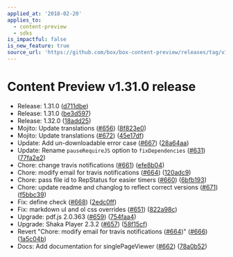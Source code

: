 ```yaml
---
applied_at: '2018-02-20'
applies_to:
  - content-preview
  - sdks
is_impactful: false
is_new_feature: true
source_url: 'https://github.com/box/box-content-preview/releases/tag/v1.31.0'
---
```


# Content Preview v1.31.0 release


* Release: 1.31.0 ([d711dbe](https://github.com/box/box-content-preview/commit[d711dbe](https://github.com/box/box-content-preview/commit/d711dbe)))
* Release: 1.31.0 ([be3d597](https://github.com/box/box-content-preview/commit[be3d597](https://github.com/box/box-content-preview/commit/be3d597)))
* Release: 1.32.0 ([18add25](https://github.com/box/box-content-preview/commit[18add25](https://github.com/box/box-content-preview/commit/18add25)))
* Mojito: Update translations ([#656](https://github.com/box/box-content-preview/pull/656)) ([8f823e0](https://github.com/box/box-content-preview/commit[8f823e0](https://github.com/box/box-content-preview/commit/8f823e0)))
* Mojito: Update translations ([#672](https://github.com/box/box-content-preview/pull/672)) ([45e17df](https://github.com/box/box-content-preview/commit[45e17df](https://github.com/box/box-content-preview/commit/45e17df)))
* Update: Add un-downloadable error case ([#667](https://github.com/box/box-content-preview/pull/667)) ([28a64aa](https://github.com/box/box-content-preview/commit[28a64aa](https://github.com/box/box-content-preview/commit/28a64aa)))
* Update: Rename `pauseRequireJS` option to `fixDependencies` ([#631](https://github.com/box/box-content-preview/pull/631)) ([77fa2e2](https://github.com/box/box-content-preview/commit[77fa2e2](https://github.com/box/box-content-preview/commit/77fa2e2)))
* Chore: change travis notifications ([#661](https://github.com/box/box-content-preview/pull/661)) ([efe8b04](https://github.com/box/box-content-preview/commit[efe8b04](https://github.com/box/box-content-preview/commit/efe8b04)))
* Chore: modify email for travis notifications ([#664](https://github.com/box/box-content-preview/pull/664)) ([120adc9](https://github.com/box/box-content-preview/commit[120adc9](https://github.com/box/box-content-preview/commit/120adc9)))
* Chore: pass file id to RepStatus for easier timers ([#660](https://github.com/box/box-content-preview/pull/660)) ([6bfb193](https://github.com/box/box-content-preview/commit[6bfb193](https://github.com/box/box-content-preview/commit/6bfb193)))
* Chore: update readme and changlog to reflect correct versions ([#671](https://github.com/box/box-content-preview/pull/671)) ([f5bbc39](https://github.com/box/box-content-preview/commit[f5bbc39](https://github.com/box/box-content-preview/commit/f5bbc39)))
* Fix: define check ([#668](https://github.com/box/box-content-preview/pull/668)) ([2edc0ff](https://github.com/box/box-content-preview/commit[2edc0ff](https://github.com/box/box-content-preview/commit/2edc0ff)))
* Fix: markdown ul and ol css overrides ([#651](https://github.com/box/box-content-preview/pull/651)) ([822a98c](https://github.com/box/box-content-preview/commit[822a98c](https://github.com/box/box-content-preview/commit/822a98c)))
* Upgrade: pdf.js 2.0.363 ([#659](https://github.com/box/box-content-preview/pull/659)) ([754faa4](https://github.com/box/box-content-preview/commit[754faa4](https://github.com/box/box-content-preview/commit/754faa4)))
* Upgrade: Shaka Player 2.3.2 ([#657](https://github.com/box/box-content-preview/pull/657)) ([58f15cf](https://github.com/box/box-content-preview/commit[58f15cf](https://github.com/box/box-content-preview/commit/58f15cf)))
* Revert "Chore: modify email for travis notifications ([#664](https://github.com/box/box-content-preview/pull/664))" ([#666](https://github.com/box/box-content-preview/pull/666)) ([1a5c04b](https://github.com/box/box-content-preview/commit[1a5c04b](https://github.com/box/box-content-preview/commit/1a5c04b)))
* Docs: Add documentation for singlePageViewer ([#662](https://github.com/box/box-content-preview/pull/662)) ([78a0b52](https://github.com/box/box-content-preview/commit[78a0b52](https://github.com/box/box-content-preview/commit/78a0b52)))



